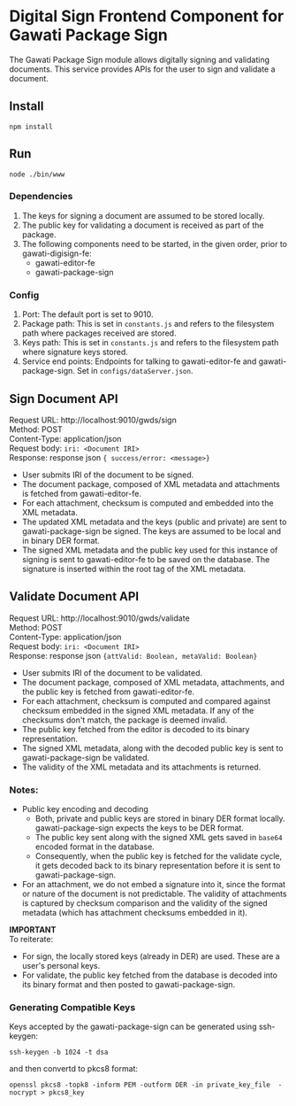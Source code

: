 # Digital Sign Frontend Component for Gawati Package Sign

The Gawati Package Sign module allows digitally signing and validating documents. This service provides APIs for the user to sign and validate a document.

## Install
```
npm install
``` 

## Run
```
node ./bin/www
```

### Dependencies
1. The keys for signing a document are assumed to be stored locally.
2. The public key for validating a document is received as part of the package.
3. The following components need to be started, in the given order, prior to gawati-digisign-fe:
    - gawati-editor-fe
    - gawati-package-sign

### Config
1. Port: The default port is set to 9010.
2. Package path: This is set in `constants.js` and refers to the filesystem path where packages received are stored. 
3. Keys path: This is set in `constants.js` and refers to the filesystem path where signature keys stored.
4. Service end points: Endpoints for talking to gawati-editor-fe and gawati-package-sign. Set in `configs/dataServer.json`.  


## Sign Document API

Request URL: http://localhost:9010/gwds/sign  
Method: POST  
Content-Type: application/json  
Request body: `iri: <Document IRI>`  
Response: response json `{ success/error: <message>}`

- User submits IRI of the document to be signed.
- The document package, composed of XML metadata and attachments is fetched from gawati-editor-fe.
- For each attachment, checksum is computed and embedded into the XML metadata.
- The updated XML metadata and the keys (public and private) are sent to gawati-package-sign be signed. The keys are assumed to be local and in binary DER format.
- The signed XML metadata and the public key used for this instance of signing is sent to gawati-editor-fe to be saved on the database. The signature is inserted within the root tag of the XML metadata.


## Validate Document API

Request URL: http://localhost:9010/gwds/validate  
Method: POST  
Content-Type: application/json  
Request body: `iri: <Document IRI>`  
Response: response json `{attValid: Boolean, metaValid: Boolean}`

- User submits IRI of the document to be validated.
- The document package, composed of XML metadata, attachments, and the public key is fetched from gawati-editor-fe.
- For each attachment, checksum is computed and compared against checksum embedded in the signed XML metadata. If any of the checksums don't match, the package is deemed invalid.
- The public key fetched from the editor is decoded to its binary representation.
- The signed XML metadata, along with the decoded public key is sent to gawati-package-sign be validated.
- The validity of the XML metadata and its attachments is returned.

### Notes:
- Public key encoding and decoding  
    - Both, private and public keys are stored in binary DER format locally. gawati-package-sign expects the keys to be DER format.
    - The public key sent along with the signed XML gets saved in `base64` encoded format in the database.
    - Consequently, when the public key is fetched for the validate cycle, it gets decoded back to its binary representation before it is sent to gawati-package-sign. 
- For an attachment, we do not embed a signature into it, since the format or nature of the document is not predictable. The validity of attachments is captured by checksum comparison and the validity of the signed metadata (which has attachment checksums embedded in it). 

**IMPORTANT**  
To reiterate:
- For sign, the locally stored keys (already in DER) are used. These are a user's personal keys.
- For validate, the public key fetched from the database is decoded into its binary format and then posted to gawati-package-sign.

### Generating Compatible Keys
Keys accepted by the gawati-package-sign can be generated using ssh-keygen:
```
ssh-keygen -b 1024 -t dsa
```
and then convertd to pkcs8 format:
```
openssl pkcs8 -topk8 -inform PEM -outform DER -in private_key_file  -nocrypt > pkcs8_key
```